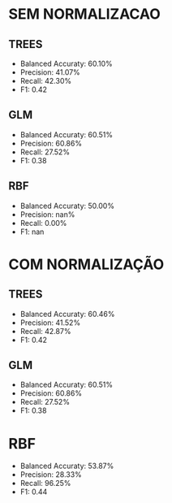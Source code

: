 # SEM NORMALIZACAO

## TREES

 * Balanced Accuraty: 60.10% 
 * Precision: 41.07% 
 * Recall: 42.30% 
 * F1: 0.42 

## GLM

* Balanced Accuraty: 60.51% 
* Precision: 60.86% 
* Recall: 27.52% 
* F1: 0.38 

## RBF

* Balanced Accuraty: 50.00% 
* Precision: nan% 
* Recall: 0.00% 
* F1: nan 

# COM NORMALIZAÇÃO

## TREES

* Balanced Accuraty: 60.46% 
 * Precision: 41.52% 
 * Recall: 42.87% 
 * F1: 0.42 

## GLM

* Balanced Accuraty: 60.51% 
* Precision: 60.86% 
* Recall: 27.52% 
* F1: 0.38 

# RBF

 * Balanced Accuraty: 53.87% 
 * Precision: 28.33% 
 * Recall: 96.25% 
 * F1: 0.44 

 